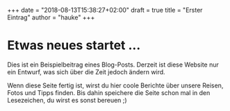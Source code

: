 +++
date = "2018-08-13T15:38:27+02:00"
draft = true
title = "Erster Eintrag"
author = "hauke"
+++
# Etwas neues startet ...
Dies ist ein Beispielbeitrag eines Blog-Posts. Derzeit ist diese Website nur ein Entwurf, was sich über die Zeit jedoch ändern wird.

Wenn diese Seite fertig ist, wirst du hier coole Berichte über unsere Reisen, Fotos und Tipps finden. Bis dahin speichere die Seite schon mal in den Lesezeichen, du wirst es sonst bereuen ;)
